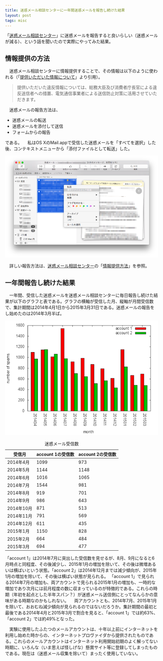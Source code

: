 ```yaml
---
title: 迷惑メール相談センターに一年間迷惑メールを報告し続けた結果
layout: post
tags: misc
---
```


「[迷惑メール相談センター](http://www.dekyo.or.jp/soudan/index.html)」に迷惑メールを報告すると良いらしい（迷惑メールが減る）、という話を聞いたので実際にやってみた結果。

## 情報提供の方法

　迷惑メール相談センターに情報提供することで、その情報は以下のように使われる（「[提供いただいた情報について](http://www.dekyo.or.jp/soudan/ihan/index.html#index3)」より引用）。

> 提供いただいた違反情報については、総務大臣及び消費者庁長官による違反送信者への措置、電気通信事業者による送信防止対策に活用させていただきます。

　迷惑メールの報告方法は、

- 迷惑メールの転送
- 迷惑メールを添付して送信
- フォームからの報告

である。
　私はOS XのMail.appで受信した迷惑メールを「すべてを選択」した後、コンテキストメニューから「添付ファイルとして転送」した。

![](/blog/img/20150406/mail.png)

　詳しい報告方法は、[迷惑メール相談センター](http://www.dekyo.or.jp/soudan/index.html)の「[情報提供方法](http://www.dekyo.or.jp/soudan/ihan/howto.html)」を参照。

## 一年間報告し続けた結果

　一年間、受信した迷惑メールを迷惑メール相談センターに毎日報告し続けた結果が以下のグラフと表である。グラフの横軸が受信した月、縦軸が月間受信数で、集計期間は2014年4月1日から2015年3月31日である。迷惑メールの報告をし始めたのは2014年3月半ば。

![](/blog/img/20150406/results.png)

<div>

<table>
<caption>迷惑メール受信数</caption>
<thead><tr><th>受信月</th><th>account 1の受信数</th><th>account 2の受信数</th></tr></thead>
<tr><td>2014年4月</td><td>1099</td><td>973</td></tr>
<tr><td>2014年5月</td><td>1144</td><td>1148</td></tr>
<tr><td>2014年6月</td><td>1016</td><td>1065</td></tr>
<tr><td>2014年7月</td><td>1544</td><td>981</td></tr>
<tr><td>2014年8月</td><td>919</td><td>701</td></tr>
<tr><td>2014年9月</td><td>986</td><td>643</td></tr>
<tr><td>2014年10月</td><td>871</td><td>513</td></tr>
<tr><td>2014年11月</td><td>791</td><td>569</td></tr>
<tr><td>2014年12月</td><td>611</td><td>435</td></tr>
<tr><td>2015年1月</td><td>1150</td><td>828</td></tr>
<tr><td>2015年2月</td><td>664</td><td>484</td></tr>
<tr><td>2015年3月</td><td>694</td><td>477</td></tr>
</table>
</div>

「account 1」は2014年7月に突出した受信数を見せるが、8月、9月になると6月時点と同程度、その後減少し、2015年1月の増加を除いて、その後は微増あるいは横ばいという状態。「account 2」は2014年12月までは減少傾向が、2015年1月の増加を除いて、その後は横ばい状態が見られる。
「account 1」で見られる2014年7月の増加も、両アカウントで見られる2015年1月の増加も、一時的な増加であり次月には前月程度の数に収まっているのが特徴的である。これらの時期（年初を起点とした半年スパン？）が迷惑メール送信側にとってなんらかの意味がある時期なのかもしれない。
　両アカウントとも、2014年7月、2015年1月を除いて、おおむね減少傾向が見られるのではないだろうか。集計期間の最初と最後である2014年4月と2015年3月で割合を見ると、「account 1」では約63%、「account 2」では約49%となった。

　実験に使用したふたつのメールアカウントは、十年以上前にインターネットを利用し始めた時からの、インターネットプロヴァイダから提供されたものである。これらのメールアカウントはインターネット利用開始初期のよく解ってない時期に、いろんな（いま思えば怪しげな）懸賞サイト等に登録してしまったものである。現在は（迷惑メール収集を除いて）まったく使用していない。
